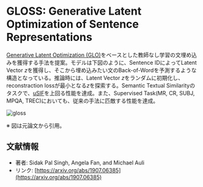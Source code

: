 # GLOSS: Generative Latent Optimization of Sentence Representations

[Generative Latent Optimization (GLO)](https://arxiv.org/abs/1707.05776)をベースとした教師なし学習の文埋め込みを獲得する手法を提案。モデルは下図のように、Sentence IDによってLatent Vector *z*を獲得し、そこから埋め込みたい文のBack-of-Wordを予測するような構造となっている。推論時には、Latent Vector *z*をランダムに初期化し、reconstraction lossが最小となる*z*を探索する。Semantic Textual Similarityのタスクで、[uSIF](https://pdfs.semanticscholar.org/3fc9/7768dc0b36449ec377d6a4cad8827908d5b4.pdf)を上回る性能を達成。また、Supervised Task(MR, CR, SUBJ, MPQA, TREC)においても、従来の手法に匹敵する性能を達成。

![gloss](https://user-images.githubusercontent.com/53220859/63207375-cb35b980-c0ff-11e9-8e23-24ee92e1ad54.png)

※ 図は元論文から引用。
<br>

## 文献情報

- 著者: Sidak Pal Singh, Angela Fan, and Michael Auli
- リンク: [https://arxiv.org/abs/1907.06385](https://arxiv.org/abs/1907.06385)
